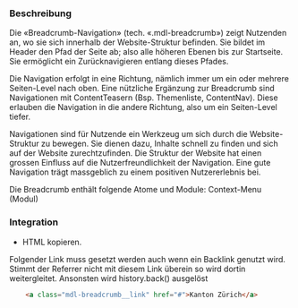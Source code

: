 ### Beschreibung
Die «Breadcrumb-Navigation» (tech. «.mdl-breadcrumb») zeigt Nutzenden an, wo sie sich innerhalb der Website-Struktur befinden. Sie bildet im Header den Pfad der Seite ab; also alle höheren Ebenen bis zur Startseite. Sie ermöglicht ein Zurücknavigieren entlang dieses Pfades.

Die Navigation erfolgt in eine Richtung, nämlich immer um ein oder mehrere Seiten-Level nach oben. Eine nützliche Ergänzung zur Breadcrumb sind Navigationen mit ContentTeasern (Bsp. Themenliste, ContentNav). Diese erlauben die Navigation in die andere Richtung, also um ein Seiten-Level tiefer.

Navigationen sind für Nutzende ein Werkzeug um sich durch die Website-Struktur zu bewegen. Sie dienen dazu, Inhalte schnell zu finden und sich auf der Website zurechtzufinden. Die Struktur der Website hat einen grossen Einfluss auf die Nutzerfreundlichkeit der Navigation. Eine gute Navigation trägt massgeblich zu einem positiven Nutzererlebnis bei.
 
Die Breadcrumb enthält folgende Atome und Module:
Context-Menu (Modul)


### Integration
* HTML kopieren.

Folgender Link muss  gesetzt werden auch wenn ein Backlink genutzt wird. Stimmt der Referrer nicht mit diesem Link überein so wird dortin weitergleitet. Ansonsten wird history.back() ausgelöst
```html
	<a class="mdl-breadcrumb__link" href="#">Kanton Zürich</a>
```